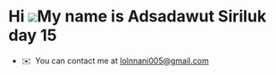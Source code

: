 Hi ![](https://user-images.githubusercontent.com/18350557/176309783-0785949b-9127-417c-8b55-ab5a4333674e.gif)My name is Adsadawut Siriluk day 15
=========================================================================================================================================

* ✉️  You can contact me at [lolnnani005@gmail.com](mailto:lolnnani005@gmail.com)
